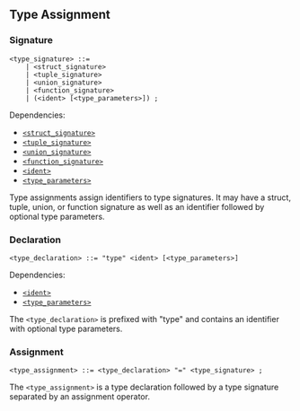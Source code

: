 ## Type Assignment

### Signature

```ebnf
<type_signature> ::=
    | <struct_signature>
    | <tuple_signature>
    | <union_signature>
    | <function_signature>
    | (<ident> [<type_parameters>]) ;
```

Dependencies:

- [`<struct_signature>`](product-types.md#signature)
- [`<tuple_signature>`](product-types.md#signature)
- [`<union_signature>`](sum-types.md#signature)
- [`<function_signature>`](function-types.md#signature)
- [`<ident>`](../identifiers.md)
- [`<type_parameters>`](generics.md#type-parameters)

Type assignments assign identifiers to type signatures. It may have a struct, tuple, union, or
function signature as well as an identifier followed by optional type parameters.

### Declaration

```ebnf
<type_declaration> ::= "type" <ident> [<type_parameters>] 
```

Dependencies:

- [`<ident>`](../identifiers.md)
- [`<type_parameters>`](generics.md#type-parameters)

The `<type_declaration>` is prefixed with "type" and contains an identifier with optional type
parameters.

### Assignment

```ebnf
<type_assignment> ::= <type_declaration> "=" <type_signature> ;
```

The `<type_assignment>` is a type declaration followed by a type signature separated by an
assignment operator.
